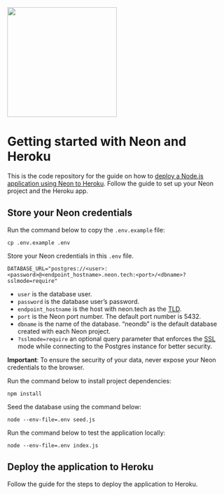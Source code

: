 <img width="250px" src="https://raw.githubusercontent.com/neondatabase/website/a898a3ff9c2786a3fd4691d083eb8f3c751e008b/src/images/logo-white.svg" />

# Getting started with Neon and Heroku

This is the code repository for the guide on how to [deploy a Node.js application using Neon to Heroku](https://neon.tech/docs/guides/heroku#deploying-to-heroku). Follow the guide to set up your Neon project and the Heroku app. 

## Store your Neon credentials

Run the command below to copy the `.env.example` file:

```
cp .env.example .env
```

Store your Neon credentials in this `.env` file.

```
DATABASE_URL="postgres://<user>:<password>@<endpoint_hostname>.neon.tech:<port>/<dbname>?sslmode=require"
```

- `user` is the database user.
- `password` is the database user’s password.
- `endpoint_hostname` is the host with neon.tech as the [TLD](https://www.cloudflare.com/en-gb/learning/dns/top-level-domain/).
- `port` is the Neon port number. The default port number is 5432.
- `dbname` is the name of the database. “neondb” is the default database created with each Neon project.
- `?sslmode=require` an optional query parameter that enforces the [SSL](https://www.cloudflare.com/en-gb/learning/ssl/what-is-ssl/) mode while connecting to the Postgres instance for better security.

**Important**: To ensure the security of your data, never expose your Neon credentials to the browser.

Run the command below to install project dependencies:

```
npm install
```

Seed the database using the command below:

```
node --env-file=.env seed.js
```

Run the command below to test the application locally:

```
node --env-file=.env index.js
```

## Deploy the application to Heroku

Follow the guide for the steps to deploy the application to Heroku.